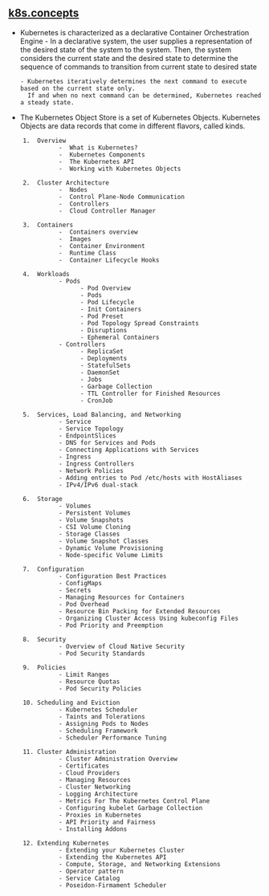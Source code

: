 ## [k8s.concepts](https://kubernetes.io/docs/concepts/)

- Kubernetes is characterized as a declarative Container Orchestration Engine 
      - In a declarative system, the user supplies a representation of the 
        desired state of the system to the system. Then, the system considers 
        the current state and the desired state to determine the
        sequence of commands to transition from current state to desired state
  
      - Kubernetes iteratively determines the next command to execute based on the current state only. 
        If and when no next command can be determined, Kubernetes reached a steady state.

- The Kubernetes Object Store is a set of Kubernetes Objects. 
  Kubernetes Objects are data records that come in different flavors, called kinds.

```
    1.  Overview 
              -  What is Kubernetes?
              -  Kubernetes Components
              -  The Kubernetes API
              -  Working with Kubernetes Objects

    2.  Cluster Architecture
              -  Nodes
              -  Control Plane-Node Communication
              -  Controllers
              -  Cloud Controller Manager

    3.  Containers
              -  Containers overview
              -  Images
              -  Container Environment
              -  Runtime Class
              -  Container Lifecycle Hooks

    4.  Workloads
              - Pods
                    - Pod Overview
                    - Pods
                    - Pod Lifecycle
                    - Init Containers
                    - Pod Preset
                    - Pod Topology Spread Constraints
                    - Disruptions
                    - Ephemeral Containers
              - Controllers
                    - ReplicaSet
                    - Deployments
                    - StatefulSets
                    - DaemonSet
                    - Jobs
                    - Garbage Collection
                    - TTL Controller for Finished Resources
                    - CronJob

    5.  Services, Load Balancing, and Networking
              - Service
              - Service Topology
              - EndpointSlices
              - DNS for Services and Pods
              - Connecting Applications with Services
              - Ingress
              - Ingress Controllers
              - Network Policies
              - Adding entries to Pod /etc/hosts with HostAliases
              - IPv4/IPv6 dual-stack     

    6.  Storage
              - Volumes
              - Persistent Volumes
              - Volume Snapshots
              - CSI Volume Cloning
              - Storage Classes
              - Volume Snapshot Classes
              - Dynamic Volume Provisioning
              - Node-specific Volume Limits
              
    7.  Configuration
              - Configuration Best Practices
              - ConfigMaps
              - Secrets
              - Managing Resources for Containers
              - Pod Overhead
              - Resource Bin Packing for Extended Resources
              - Organizing Cluster Access Using kubeconfig Files
              - Pod Priority and Preemption

    8.  Security
              - Overview of Cloud Native Security
              - Pod Security Standards

    9.  Policies
              - Limit Ranges
              - Resource Quotas
              - Pod Security Policies

    10. Scheduling and Eviction
              - Kubernetes Scheduler
              - Taints and Tolerations
              - Assigning Pods to Nodes
              - Scheduling Framework
              - Scheduler Performance Tuning

    11. Cluster Administration
              - Cluster Administration Overview
              - Certificates
              - Cloud Providers
              - Managing Resources
              - Cluster Networking
              - Logging Architecture
              - Metrics For The Kubernetes Control Plane
              - Configuring kubelet Garbage Collection
              - Proxies in Kubernetes
              - API Priority and Fairness
              - Installing Addons

    12. Extending Kubernetes
              - Extending your Kubernetes Cluster
              - Extending the Kubernetes API
              - Compute, Storage, and Networking Extensions
              - Operator pattern
              - Service Catalog
              - Poseidon-Firmament Scheduler
```
